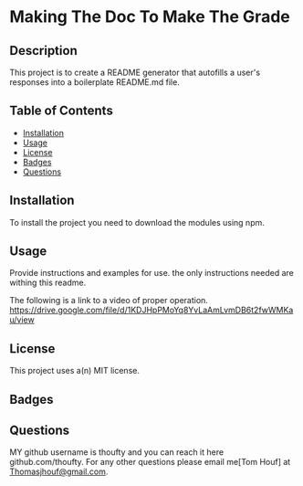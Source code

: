 # Making The Doc To Make The Grade

  ## Description
  
  This project is to create a README generator that autofills a user's responses into a boilerplate README.md file.
  
  ## Table of Contents
  
  - [Installation](#installation)
  - [Usage](#usage)
  - [License](#license)
  - [Badges](#badges)
  - [Questions](#questions)
  
  ## Installation
  
  To install the project you need to download the modules using npm.
  
  ## Usage
  
  Provide instructions and examples for use. the only instructions needed are withing this readme.
  
  The following is a link to a video of proper operation.
  https://drive.google.com/file/d/1KDJHpPMoYq8YvLaAmLvmDB6t2fwWMKau/view
 
  ## License
  
 This project uses a(n) MIT license.
  
  ## Badges
  
  
  
  ## Questions
  
  MY github username is thoufty and you can reach it here github.com/thoufty. For any other questions please email me[Tom Houf] at Thomasjhouf@gmail.com.

